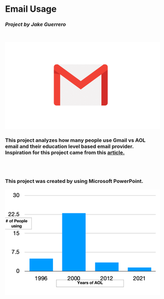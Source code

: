 # Email Usage

### *Project by Jake Guerrero*
<br/>

![Logo](Gmail.jpg)

### This project analyzes how many people use Gmail vs AOL email and their education level based email provider. Inspiration for this project came from this [article.](https://www.earnest.com/blog/what-your-email-says-about-your-education/) 
<br/>
<br/>

### This project was created by using Microsoft PowerPoint.

![Aol](Aol.png)
